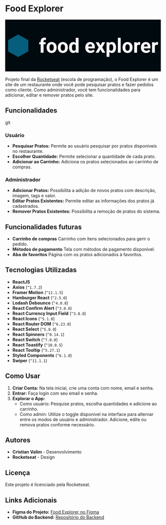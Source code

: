 # Food Explorer

![Capa do Projeto](./src/assets/capa%20do%20projeto.png)

Projeto final da [Rocketseat](rocketseat.com.br) (escola de programação), o Food Explorer é um site de um restaurante onde você pode pesquisar pratos e fazer pedidos como cliente. Como administrador, você tem funcionalidades para adicionar, editar e remover pratos pelo site.

## Funcionalidades
git 
### Usuário
- **Pesquisar Pratos:** Permite ao usuário pesquisar por pratos disponíveis no restaurante.
- **Escolher Quantidade:** Permite selecionar a quantidade de cada prato.
- **Adicionar ao Carrinho:** Adiciona os pratos selecionados ao carrinho de compras.

### Administrador
- **Adicionar Pratos:** Possibilita a adição de novos pratos com descrição, imagem, tags e valor.
- **Editar Pratos Existentes:** Permite editar as informações dos pratos já cadastrados.
- **Remover Pratos Existentes:** Possibilita a remoção de pratos do sistema.

## Funcionalidades futuras

- **Carrinho de compras** Carrinho com itens selecionados para gerir o pedido.
- **Métodos de pagamento** Tela com métodos de pagamento disponível.
- **Aba de favoritos** Página com os pratos adicionados à favoritos.


## Tecnologias Utilizadas

- **ReactJS**
- **Axios** (`^1.7.2`)
- **Framer Motion** (`^11.1.5`)
- **Hamburger React** (`^2.5.0`)
- **Lodash Debounce** (`^4.0.8`)
- **React Confirm Alert** (`^3.0.6`)
- **React Currency Input Field** (`^3.8.0`)
- **React Icons** (`^5.1.0`)
- **React Router DOM** (`^6.23.0`)
- **React Select** (`^5.8.0`)
- **React Spinners** (`^0.14.1`)
- **React Switch** (`^7.0.0`)
- **React Toastify** (`^10.0.5`)
- **React Tooltip** (`^5.27.1`)
- **Styled Components** (`^6.1.8`)
- **Swiper** (`^11.1.1`)

## Como Usar

1. **Criar Conta:** Na tela inicial, crie uma conta com nome, email e senha.
2. **Entrar:** Faça login com seu email e senha.
3. **Explorar o App:**
   - Como usuário: Pesquise pratos, escolha quantidades e adicione ao carrinho.
   - Como admin: Utilize o toggle disponível na interface para alternar entre os modos de usuário e administrador. Adicione, edite ou remova pratos conforme necessário.

## Autores

- **Cristian Valim** - Desenvolvimento
- **Rocketseat** - Design

## Licença

Este projeto é licenciado pela Rocketseat.

## Links Adicionais

- **Figma do Projeto:** [Food Explorer no Figma](https://www.figma.com/design/oIO8asqIql3ZEpTxlMUfxt/food-explorer-v2-(Community)?node-id=201-1532&t=z3lUeE0ugd3CSY23-0)
- **GitHub do Backend:** [Repositório do Backend](https://github.com/CristianValim/foodexplorerbe)
